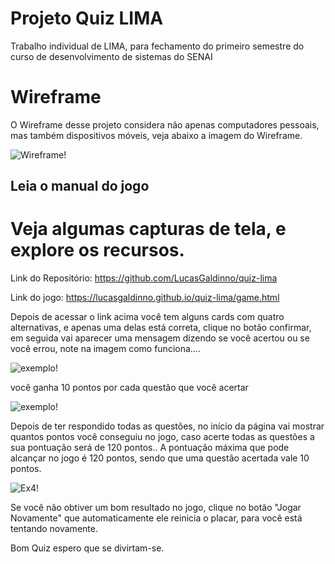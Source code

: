 <h1><strong>Projeto Quiz LIMA</strong></h1>

Trabalho individual de LIMA, para fechamento do primeiro semestre do curso de desenvolvimento de sistemas do SENAI

<h1><strong>Wireframe</strong></h1>

O Wireframe desse projeto considera não apenas computadores pessoais, mas também dispositivos móveis, veja abaixo a imagem do Wireframe.

![Wireframe!](https://lucasgaldinno.github.io/quiz-lima/Wireframe.png)

<h2><strong>Leia o manual do jogo</strong></h2> 

<h1><strong>Veja algumas capturas de tela, e explore os recursos.</strong></h1>

Link do Repositório: https://github.com/LucasGaldinno/quiz-lima

Link do jogo: https://lucasgaldinno.github.io/quiz-lima/game.html

Depois de acessar o link acima você tem alguns cards com quatro alternativas, e apenas uma delas está correta, clique no botão confirmar, 
em seguida vai aparecer uma mensagem dizendo se você acertou ou se você errou, note na imagem como funciona....

![exemplo!](https://lucasgaldinno.github.io/quiz-lima/Exemplo%202.png)

você ganha 10 pontos por cada questão que você acertar

![exemplo!](https://lucasgaldinno.github.io/quiz-lima/exemplo3.png)

Depois de ter respondido todas as questões, no início da página vai mostrar quantos pontos você conseguiu no jogo, caso acerte todas as questões a sua pontuação será de 120 pontos..
A pontuação máxima que pode alcançar no jogo é 120 pontos, sendo que uma questão acertada vale 10 pontos.

![Ex4!](https://lucasgaldinno.github.io/quiz-lima/Ex4.png)

Se você não obtiver um bom resultado no jogo, clique no botão "Jogar Novamente" que automaticamente ele reinicia o placar, para você está tentando novamente.

Bom Quiz espero que se divirtam-se.
